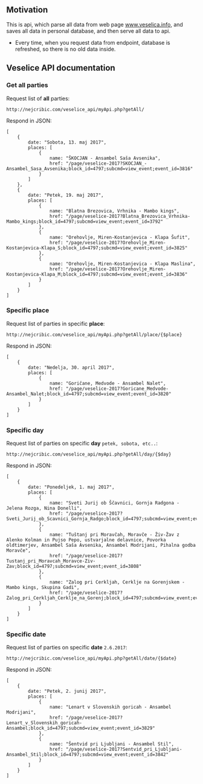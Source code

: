 ﻿## Motivation

This is api, which parse all data from web page www.veselica.info, and saves all data in personal database, and then serve all data to api.

* Every time, when you request data from endpoint, database is refreshed, so there is no old data inside.


## Veselice API documentation

### Get all parties
Request list of **all** parties:
````
http://nejcribic.com/veselice_api/myApi.php?getAll/
````
Respond in JSON:
````
[
    {
        date: "Sobota, 13. maj 2017",
        places: [
            {
                name: "ŠKOCJAN - Ansambel Saša Avsenika",
                href: "/page/veselice-2017?SKOCJAN_-Ansambel_Sasa_Avsenika;block_id=4797;subcmd=view_event;event_id=3816"
            }
        ]
    },
    {
        date: "Petek, 19. maj 2017",
        places: [
            {
                name: "Blatna Brezovica, Vrhnika - Mambo kings",
                href: "/page/veselice-2017?Blatna_Brezovica_Vrhnika-Mambo_kings;block_id=4797;subcmd=view_event;event_id=3792"
            },
            {
                name: "Orehovlje, Miren-Kostanjevica - Klapa Šufit",
                href: "/page/veselice-2017?Orehovlje_Miren-Kostanjevica-Klapa_S;block_id=4797;subcmd=view_event;event_id=3825"
            },
            {
                name: "Orehovlje, Miren-Kostanjevica - Klapa Maslina",
                href: "/page/veselice-2017?Orehovlje_Miren-Kostanjevica-Klapa_M;block_id=4797;subcmd=view_event;event_id=3836"
            }
        ]
    }
]
````
### Specific place
Request list of parties in specific **place**:
````
http://nejcribic.com/veselice_api/myApi.php?getAll/place/{$place}
````
Respond in JSON:
````
[
    {
        date: "Nedelja, 30. april 2017",
        places: [
            {
                name: "Goričane, Medvode - Ansambel Nalet",
                href: "/page/veselice-2017?Goricane_Medvode-Ansambel_Nalet;block_id=4797;subcmd=view_event;event_id=3820"
            }
        ]
    }
]
````
### Specific day
Request list of parties on specific **day** `petek, sobota, etc..`:
````
http://nejcribic.com/veselice_api/myApi.php?getAll/day/{$day}
````
Respond in JSON:
````
[
    {
        date: "Ponedeljek, 1. maj 2017",
        places: [
            {
                name: "Sveti Jurij ob Ščavnici, Gornja Radgona - Jelena Rozga, Nina Donelli",
                href: "/page/veselice-2017?Sveti_Jurij_ob_Scavnici_Gornja_Radgo;block_id=4797;subcmd=view_event;event_id=3812"
            },
            {
                name: "Tuštanj pri Moravčah, Moravče - Živ-Žav z Alenko Kolman in Pujso Pepo, ustvarjalne delavnice, Povorka oldtimerjev, Ansambel Saša Avsenika, Ansambel Modrijani, Pihalna godba Moravče",
                href: "/page/veselice-2017?Tustanj_pri_Moravcah_Moravce-Ziv-Zav;block_id=4797;subcmd=view_event;event_id=3808"
            },
            {
                name: "Zalog pri Cerkljah, Cerklje na Gorenjskem - Mambo kings, Skupina Gadi",
                href: "/page/veselice-2017?Zalog_pri_Cerkljah_Cerklje_na_Gorenj;block_id=4797;subcmd=view_event;event_id=3790"
            }
        ]
    }
]
````
### Specific date
Request list of parties on specific **date** `2.6.2017`:
````
http://nejcribic.com/veselice_api/myApi.php?getAll/date/{$date}
````
Respond in JSON:
````
[
    {
        date: "Petek, 2. junij 2017",
        places: [
            {
                name: "Lenart v Slovenskih goricah - Ansambel Modrijani",
                href: "/page/veselice-2017?Lenart_v_Slovenskih_goricah-Ansambel;block_id=4797;subcmd=view_event;event_id=3829"
            },
            {
                name: "Šentvid pri Ljubljani - Ansambel Stil",
                href: "/page/veselice-2017?Sentvid_pri_Ljubljani-Ansambel_Stil;block_id=4797;subcmd=view_event;event_id=3842"
            }
        ]
    }
]
````